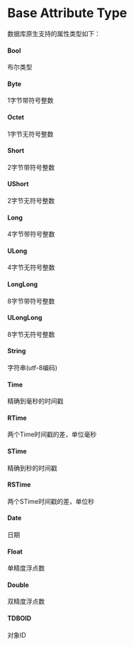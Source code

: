 # Base Attribute Type


数据库原生支持的属性类型如下：

#### Bool
布尔类型

#### Byte
1字节带符号整数

#### Octet
1字节无符号整数

#### Short
2字节带符号整数

#### UShort
2字节无符号整数

#### Long
4字节带符号整数

#### ULong
4字节无符号整数

#### LongLong
8字节带符号整数

#### ULongLong
8字节无符号整数

#### String
字符串(utf-8编码)

#### Time
精确到毫秒的时间戳

#### RTime
两个Time时间戳的差，单位毫秒

#### STime
精确到秒的时间戳

#### RSTime
两个STime时间戳的差，单位秒

#### Date
日期

#### Float
单精度浮点数

#### Double
双精度浮点数

#### TDBOID
对象ID
